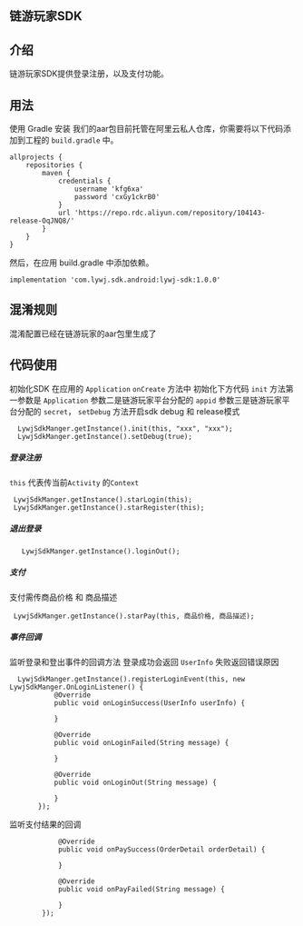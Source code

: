 ## 链游玩家SDK
## 介绍
链游玩家SDK提供登录注册，以及支付功能。
## 用法
使用 Gradle 安装
我们的aar包目前托管在阿里云私人仓库，你需要将以下代码添加到工程的 `build.gradle` 中。
```
allprojects {
    repositories {
        maven {
            credentials {
                username 'kfg6xa'
                password 'cxGy1ckrB0'
            }
            url 'https://repo.rdc.aliyun.com/repository/104143-release-OqJNQ8/'
        }
    }
}
```
然后，在应用 build.gradle 中添加依赖。
```
implementation 'com.lywj.sdk.android:lywj-sdk:1.0.0'
 ```
 
## 混淆规则
混淆配置已经在链游玩家的aar包里生成了
## 代码使用
初始化SDK 在应用的 `Application` `onCreate` 方法中 初始化下方代码 `init` 方法第一参数是 `Application` 参数二是链游玩家平台分配的 `appid` 参数三是链游玩家平台分配的 `secret`，
`setDebug` 方法开启sdk debug 和 release模式
```
  LywjSdkManger.getInstance().init(this, "xxx", "xxx");
  LywjSdkManger.getInstance().setDebug(true);
  ```
##### 登录注册 
`this` 代表传当前`Activity` 的`Context`
```
 LywjSdkManger.getInstance().starLogin(this);
 LywjSdkManger.getInstance().starRegister(this);
 ```
##### 退出登录 
```
   LywjSdkManger.getInstance().loginOut();
```
##### 支付
支付需传商品价格 和 商品描述
```
 LywjSdkManger.getInstance().starPay(this, 商品价格, 商品描述);
 ```
##### 事件回调 
监听登录和登出事件的回调方法 登录成功会返回 `UserInfo` 失败返回错误原因
 ```
   LywjSdkManger.getInstance().registerLoginEvent(this, new LywjSdkManger.OnLoginListener() {
            @Override
            public void onLoginSuccess(UserInfo userInfo) {

            }

            @Override
            public void onLoginFailed(String message) {

            }

            @Override
            public void onLoginOut(String message) {

            }
        });
 ```
 监听支付结果的回调
```LywjSdkManger.getInstance().registerPayEvent(this, new LywjSdkManger.OnPayListener() {
            @Override
            public void onPaySuccess(OrderDetail orderDetail) {

            }

            @Override
            public void onPayFailed(String message) {

            }
        });
